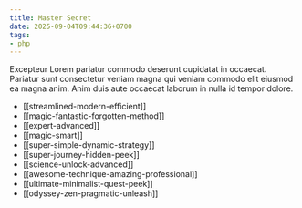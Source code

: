 ```yaml
---
title: Master Secret
date: 2025-09-04T09:44:36+0700
tags:
- php
---
```


Excepteur Lorem pariatur commodo deserunt cupidatat in occaecat. Pariatur sunt consectetur veniam magna qui veniam commodo elit eiusmod ea magna anim. Anim duis aute occaecat laborum in nulla id tempor dolore.


- [[streamlined-modern-efficient]] 
- [[magic-fantastic-forgotten-method]] 
- [[expert-advanced]] 
- [[magic-smart]] 
- [[super-simple-dynamic-strategy]] 
- [[super-journey-hidden-peek]] 
- [[science-unlock-advanced]] 
- [[awesome-technique-amazing-professional]] 
- [[ultimate-minimalist-quest-peek]] 
- [[odyssey-zen-pragmatic-unleash]]